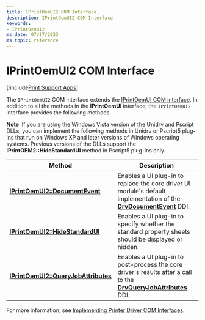 ```yaml
---
title: IPrintOemUI2 COM Interface
description: IPrintOemUI2 COM Interface
keywords:
- IPrintOemUI2
ms.date: 07/17/2023
ms.topic: reference
---
```


# IPrintOemUI2 COM Interface

[!include[Print Support Apps](../includes/print-support-apps.md)]

The `IPrintOemUI2` COM interface extends the [IPrintOemUI COM interface](iprintoemui-com-interface.md). In addition to all the methods in the **IPrintOemUI** interface, the `IPrintOemUI2` interface provides the following methods.

**Note**  If you are using the Windows Vista version of the Unidrv and Pscript DLLs, you can implement the following methods in Unidrv or Pscript5 plug-ins that run on Windows XP and later versions of Windows operating systems. Previous versions of the DLLs support the **IPrintOEM2::HideStandardUI** method in Pscript5 plug-ins only.

| Method | Description |
|--|--|
| [**IPrintOemUI2::DocumentEvent**](/windows-hardware/drivers/ddi/prcomoem/nf-prcomoem-iprintoemui2-documentevent) | Enables a UI plug-in to replace the core driver UI module's default implementation of the [**DrvDocumentEvent**](/windows-hardware/drivers/ddi/winddiui/nf-winddiui-drvdocumentevent) DDI. |
| [**IPrintOemUI2::HideStandardUI**](/windows-hardware/drivers/ddi/prcomoem/nf-prcomoem-iprintoemui2-hidestandardui) | Enables a UI plug-in to specify whether the standard property sheets should be displayed or hidden. |
| [**IPrintOemUI2::QueryJobAttributes**](/windows-hardware/drivers/ddi/prcomoem/nf-prcomoem-iprintoemui2-queryjobattributes) | Enables a UI plug-in to post-process the core driver's results after a call to the [**DrvQueryJobAttributes**](/windows-hardware/drivers/ddi/winddiui/nf-winddiui-drvqueryjobattributes) DDI. |

For more information, see [Implementing Printer Driver COM Interfaces](implementing-printer-driver-com-interfaces.md).
